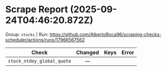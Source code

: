 # Scrape Report (2025-09-24T04:46:20.872Z)

Group: `stocks`  |  Run: https://github.com/AlbertoRoca96/scraping-checks-scheduler/actions/runs/17966567562

| Check | Changed | Keys | Error |
|---|:---:|:--|:--|
| `stock_ntdoy_global_quote` | — |  |  |
